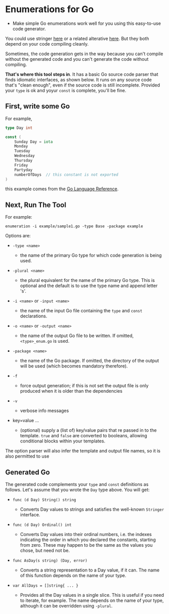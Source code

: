 # Enumerations for Go

* Make simple Go enumerations work well for you using this easy-to-use code generator.

You could use stringer [here](https://github.com/golang/tools) or a related alterative
[here](https://github.com/clipperhouse/stringer). But they both depend on your code compiling
cleanly.

Sometimes, the code generation gets in the way because you can't compile without the generated
code and you can't generate the code without compiling.

**That's where this tool steps in**. It has a basic Go source code parser that finds idiomatic
interfaces, as shown below. It runs on any source code that's "clean enough", even if the
source code is still incomplete. Provided your `type` is ok and yoyur `const` is complete, you'll be fine.

## First, write some Go

For example,

```Go
type Day int

const (
	Sunday Day = iota
	Monday
	Tuesday
	Wednesday
	Thursday
	Friday
	Partyday
	numberOfDays  // this constant is not exported
)
```

this example comes from the [Go Language Reference](https://golang.org/ref/spec#Constant_declarations).

## Next, Run The Tool

For example:

```
enumeration -i example/sample1.go -type Base -package example
```

Options are:

 * `-type <name>`
   - the name of the primary Go type for which code generation is being used.

 * `-plural <name>`
   - the plural equivalent for the name of the primary Go type. This is optional and the default is
     to use the type name and append letter 's'.

 * `-i <name>` or `-input <name>`
   - the name of the input Go file containing the `type` and `const` declarations.

 * `-o <name>` or `-output <name>`
   - the name of the output Go file to be written. If omitted, `<type>_enum.go` is used.

 * `-package <name>`
   - the name of the Go package. If omitted, the directory of the output will be used (which becomes mandatory
     therefore).

 * `-f`
   - force output generation; if this is not set the output file is only produced when it is older than the
     dependencies

 * `-v`
   - verbose info messages

 * key=value ...
   - (optional) supply a (list of) key/value pairs that re passed in to the template. `true` and `false` are
     converted to booleans, allowing conditional blocks within your templates.

The option parser will also infer the template and output file names, so it is also permitted to use

## Generated Go

The generated code complements your `type` and `const` definitions as follows. Let's assume that you wrote
the `Day` type above. You will get:

 * `func (d Day) String() string`
   - Converts Day values to strings and satisfies the well-known `Stringer` interface.

 * `func (d Day) Ordinal() int`
   - Converts Day values into their ordinal numbers, i.e. the indexes indicating the order in which you declared
     the constants, starting from zero. These may happen to be the same as the values you chose, but need not be.

 * `func AsDay(s string) (Day, error)`
   - Converts a string representation to a Day value, if it can. The name of this function depends on the name
     of your type.

 * `var AllDays = []string{ ... }`
   - Provides all the Day values in a single slice. This is useful if you need to iterate, for example. The
     name depends on the name of your type, although it can be overridden using `-plural`.
